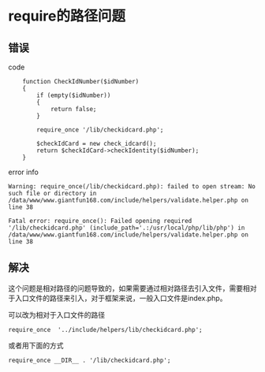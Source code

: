# require的路径问题

## 错误

code

```
    function CheckIdNumber($idNumber)
    {
        if (empty($idNumber))
        {
            return false;
        }

        require_once '/lib/checkidcard.php';

        $checkIdCard = new check_idcard();
        return $checkIdCard->checkIdentity($idNumber);
    }
```

error info

```
Warning: require_once(/lib/checkidcard.php): failed to open stream: No such file or directory in /data/www/www.giantfun168.com/include/helpers/validate.helper.php on line 38

Fatal error: require_once(): Failed opening required '/lib/checkidcard.php' (include_path='.:/usr/local/php/lib/php') in /data/www/www.giantfun168.com/include/helpers/validate.helper.php on line 38
```

## 解决

这个问题是相对路径的问题导致的，如果需要通过相对路径去引入文件，需要相对于入口文件的路径来引入，对于框架来说，一般入口文件是index.php。

可以改为相对于入口文件的路径

```
require_once  '../include/helpers/lib/checkidcard.php';
```

或者用下面的方式

```
require_once __DIR__ . '/lib/checkidcard.php';
```

